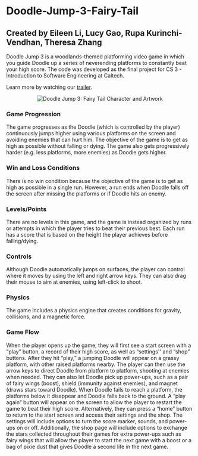 # Doodle-Jump-3-Fairy-Tail

## Created by Eileen Li, Lucy Gao, Rupa Kurinchi-Vendhan, Theresa Zhang

Doodle Jump 3 is a woodlands-themed platforming video game in which you guide Doodle up a series of neverending platforms to constantly beat your high score. The code was developed as the final project for CS 3 - Introduction to Software Engineering at Caltech. 

Learn more by watching our [trailer](https://youtu.be/m6TEaZeVRS8).

<p align="center">
  <img src="https://user-images.githubusercontent.com/68130818/147496291-7cdb2e99-05ef-4494-89d2-070691f9beca.png" alt="Doodle Jump 3: Fairy Tail Character and Artwork"/>
</p>

### Game Progression
The game progresses as the Doodle (which is controlled by the player) continuously jumps higher using various platforms on the screen and avoiding enemies that can hurt him. The objective of the game is to get as high as possible without falling or dying. The game also gets progressively harder (e.g. less platforms, more enemies) as Doodle gets higher.
### Win and Loss Conditions
There is no win condition because the objective of the game is to get as high as possible in a single run. However, a run ends when Doodle falls off the screen after missing the platforms or if Doodle hits an enemy.
### Levels/Points
There are no levels in this game, and the game is instead organized by runs or attempts in which the player tries to beat their previous best. Each run has a score that is based on the height the player achieves before falling/dying.
### Controls
Although Doodle automatically jumps on surfaces, the player can control where it moves by using the left and right arrow keys. They can also drag their mouse to aim at enemies, using left-click to shoot.
### Physics
The game includes a physics engine that creates conditions for gravity, collisions, and a magnetic force.
### Game Flow
When the player opens up the game, they will first see a start screen with a “play” button, a record of their high score, as well as “settings'' and “shop” buttons. After they hit “play,” a jumping Doodle will appear on a grassy platform, with other raised platforms nearby. The player can then use the arrow keys to direct Doodle from platform to platform, shooting at enemies when needed. They can also let Doodle pick up power-ups, such as a pair of fairy wings (boost), shield (immunity against enemies), and magnet (draws stars toward Doodle). When Doodle fails to reach a platform, the platforms below it disappear and Doodle falls back to the ground. A “play again” button will appear on the screen to allow the player to restart the game to beat their high score. Alternatively, they can press a “home” button to return to the start screen and access their settings and the shop. The settings will include options to turn the score marker, sounds, and power-ups on or off. Additionally, the shop page will include options to exchange the stars collected throughout their games for extra power-ups such as fairy wings that will allow the player to start the next game with a boost or a bag of pixie dust that gives Doodle a second life in the next game.

